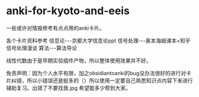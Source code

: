 # anki-for-kyoto-and-eeis
一些或许对情报修考有点点用的anki卡片。

各个卡片资料参考
信息论---京都大学信息论ppt
信号处理---奥本海姆课本+知乎信号处理漫谈
算法---算法导论


线性代数由于是早期实验插件产物，所以整体使用效果并不好。

免责声明：因为个人水平有限，加之obsidiantoanki的bug没办法很好的进行对卡片纠错，所以小错误还是挺多的（）所以使用一定要自己熟悉知识点内容下来进行辅助复习。出错了不要找我.jpg
希望能多少帮到大家。
